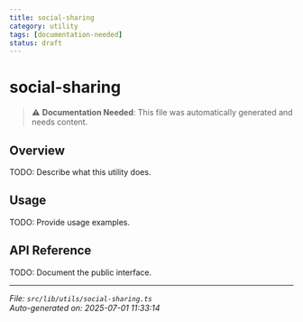 ```yaml
---
title: social-sharing
category: utility
tags: [documentation-needed]
status: draft
---
```


# social-sharing

> ⚠️ **Documentation Needed**: This file was automatically generated and needs content.

## Overview

TODO: Describe what this utility does.

## Usage

TODO: Provide usage examples.

## API Reference

TODO: Document the public interface.

---

*File: `src/lib/utils/social-sharing.ts`*  
*Auto-generated on: 2025-07-01 11:33:14*
